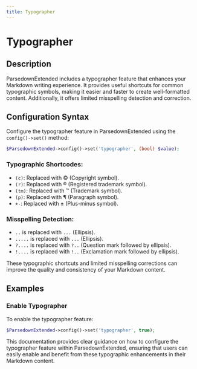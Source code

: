 ```yaml
---
title: Typographer
---
```


# Typographer

## Description

ParsedownExtended includes a typographer feature that enhances your Markdown writing experience. It provides useful shortcuts for common typographic symbols, making it easier and faster to create well-formatted content. Additionally, it offers limited misspelling detection and correction.

## Configuration Syntax

Configure the typographer feature in ParsedownExtended using the `config()->set()` method:

```php
$ParsedownExtended->config()->set('typographer', (bool) $value);
```

### Typographic Shortcodes:

- `(c)`: Replaced with &copy; (Copyright symbol).
- `(r)`: Replaced with &reg; (Registered trademark symbol).
- `(tm)`: Replaced with &trade; (Trademark symbol).
- `(p)`: Replaced with &para; (Paragraph symbol).
- `+-`: Replaced with &plusmn; (Plus-minus symbol).

### Misspelling Detection:

- `..` is replaced with `...` (Ellipsis).
- `.....` is replaced with `...` (Ellipsis).
- `?....` is replaced with `?..` (Question mark followed by ellipsis).
- `!....` is replaced with `!..` (Exclamation mark followed by ellipsis).

These typographic shortcuts and limited misspelling corrections can improve the quality and consistency of your Markdown content.

## Examples

### Enable Typographer

To enable the typographer feature:

```php
$ParsedownExtended->config()->set('typographer', true);
```

This documentation provides clear guidance on how to configure the typographer feature within ParsedownExtended, ensuring that users can easily enable and benefit from these typographic enhancements in their Markdown content.